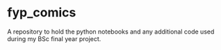 # fyp_comics
A repository to hold the python notebooks and any additional code used during my BSc final year project.
